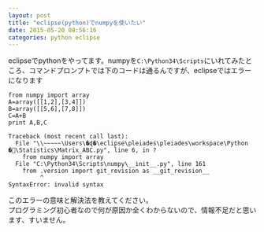 ```yaml
---
layout: post
title: "eclipse(python)でnumpyを使いたい"
date: 2015-05-20 08:56:16
categories: python eclipse
---
```

<p>eclipseでpythonをやってます。numpyを<code>C:\Python34\Scripts</code>にいれてみたところ、コマンドプロンプトでは下のコードは通るんですが、eclipseではエラーになります</p>

<pre><code>from numpy import array
A=array([[1,2],[3,4]])
B=array([[5,6],[7,8]])
C=A+B
print A,B,C
</code></pre>

<pre class="lang-none prettyprint-override"><code>Traceback (most recent call last):
  File "\\~~~~~\Users\�ɖ�\eclipse\pleiades\pleiades\workspace\Python �\Statistics\Matrix_ABC.py", line 6, in ?
    from numpy import array
  File "C:\Python34\Scripts\numpy\__init__.py", line 161
    from .version import git_revision as __git_revision__
         ^
SyntaxError: invalid syntax
</code></pre>

<p>このエラーの意味と解決法を教えてください。<br>
プログラミング初心者なので何が原因か全くわからないので、情報不足だと思います、すいません。</p>
